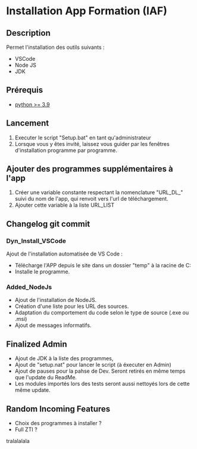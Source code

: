 # Installation App Formation (IAF)

## Description

Permet l'installation des outils suivants :

- VSCode
- Node JS
- JDK

## Prérequis

- [python >= 3.9](https://www.python.org/downloads/)

## Lancement

1. Executer le script "Setup.bat" en tant qu'administrateur
2. Lorsque vous y êtes invité, laissez vous guider par les fenêtres d'installation programme par programme.

## Ajouter des programmes supplémentaires à l'app

1. Créer une variable constante respectant la nomenclature "URL_DL_" suivi du nom de l'app, qui renvoit vers l'url de téléchargement.
2. Ajouter cette variable à la liste URL_LIST

## Changelog git commit

### Dyn_Install_VSCode

Ajout de l'installation automatisée de VS Code :

- Télécharge l'APP depuis le site dans un dossier "temp" à la racine de C:
- Installe le programme.

### Added_NodeJs

- Ajout de l'installation de NodeJS.
- Création d'une liste pour les URL des sources.
- Adaptation du comportement du code selon le type de source (.exe ou .msi)
- Ajout de messages informatifs.

## Finalized Admin

- Ajout de JDK à la liste des programmes,
- Ajout de "setup.nat" pour lancer le script (à éxecuter en Admin)
- Ajout de pauses pour la pahse de Dev. Seront retirés en même temps que l'update du ReadMe.
- Les modules importés lors des tests seront aussi nettoyés lors de cette même update.

## Random Incoming Features

- Choix des programmes à installer ?
- Full ZTI ?

tralalalala

